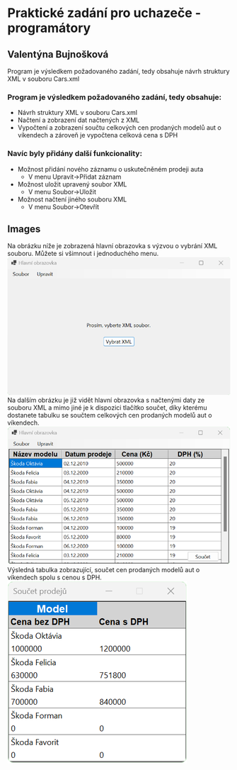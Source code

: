 # Praktické zadání pro uchazeče - programátory
## Valentýna Bujnošková

Program je výsledkem požadovaného zadání, tedy obsahuje návrh struktury XML v souboru Cars.xml

### Program je výsledkem požadovaného zadání, tedy obsahuje:
- Návrh struktury XML v souboru Cars.xml
- Načtení a zobrazení dat načtených z XML
- Vypočtení a zobrazení součtu celkových cen prodaných modelů aut o víkendech a zároveň je vypočtena celková cena s DPH
### Navíc byly přidány další funkcionality:
- Možnost přidání nového záznamu o uskutečněném prodeji auta  
  - V menu Upravit->Přidat záznam
- Možnost uložit upravený soubor XML
  - V menu Soubor->Uložit
- Možnost načtení jiného souboru XML
  - V menu Soubor->Otevřít
## Images
Na obrázku níže je zobrazená hlavní obrazovka s výzvou o vybrání XML souboru. Můžete si všimnout i jednoduchého menu.
![Screen1](https://raw.githubusercontent.com/val-metal/CarSales/master/CarSales/ScreenShots/scr1.png)
Na dalším obrázku je již vidět hlavní obrazovka s načtenými daty ze souboru XML a mimo jiné je k dispozici tlačítko součet, díky kterému dostanete tabulku se součtem celkových cen prodaných modelů aut o víkendech.
![Screen1](https://raw.githubusercontent.com/val-metal/CarSales/master/CarSales/ScreenShots/scr2.png)
Výsledná tabulka zobrazující, součet cen prodaných modelů aut o víkendech spolu s cenou s DPH.
![Screen1](https://raw.githubusercontent.com/val-metal/CarSales/master/CarSales/ScreenShots/scr3.png)


